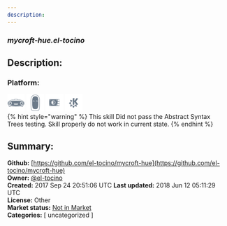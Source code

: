 ```yaml
---
description: 
---
```


### _mycroft-hue.el-tocino_  
## Description:  
  
  
  
### Platform:  
 ![Mark I](../.gitbook/assets/mark-1-icon.png)  ![Mark II](../.gitbook/assets/mark-2-icon.png)  ![Picroft](../.gitbook/assets/picroft-icon.png)  ![plasmoid](../.gitbook/assets/kde.png)   
{% hint style="warning" %}
This skill Did not pass the Abstract Syntax Trees testing. Skill properly do not work in current state.
{% endhint %}
  
## Summary:  
**Github:** [https://github.com/el-tocino/mycroft-hue](https://github.com/el-tocino/mycroft-hue)  
**Owner:** [@el-tocino](https://github.com/el-tocino)  
**Created:** 2017 Sep 24 20:51:06 UTC  **Last updated:** 2018 Jun 12 05:11:29 UTC  
**License:** Other  
**Market status:** [Not in Market](https://market.mycroft.ai/skill/)  
**Categories:** [ uncategorized ]   
